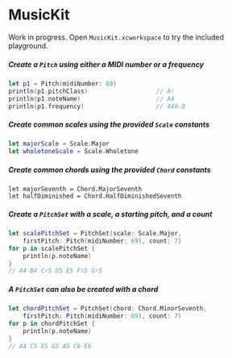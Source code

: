 # MusicKit

Work in progress. Open `MusicKit.xcworkspace` to try the included playground.

##### Create a `Pitch` using either a MIDI number or a frequency
```Swift
let p1 = Pitch(midiNumber: 69)
println(p1.pitchClass)                   // A♮
println(p1.noteName)                     // A4
println(p1.frequency)                    // 440.0
```

##### Create common scales using the provided `Scale` constants
```Swift
let majorScale = Scale.Major
let wholetoneScale = Scale.Wholetone
```

##### Create common chords using the provided `Chord` constants
```
let majorSeventh = Chord.MajorSeventh
let halfDiminished = Chord.HalfDiminishedSeventh
```

##### Create a `PitchSet` with a scale, a starting pitch, and a count
```Swift
let scalePitchSet = PitchSet(scale: Scale.Major,
    firstPitch: Pitch(midiNumber: 69), count: 7)
for p in scalePitchSet {
    println(p.noteName)
}
// A4 B4 C♯5 D5 E5 F♯5 G♯5
```

##### A `PitchSet` can also be created with a chord
```Swift
let chordPitchSet = PitchSet(chord: Chord.MinorSeventh,
    firstPitch: Pitch(midiNumber: 69), count: 7)
for p in chordPitchSet {
    println(p.noteName)
}
// A4 C5 E5 G5 A5 C6 E6
```

